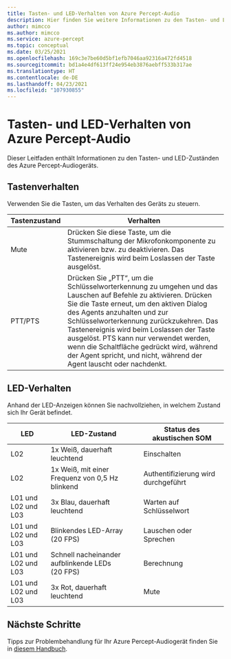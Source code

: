 ```yaml
---
title: Tasten- und LED-Verhalten von Azure Percept-Audio
description: Hier finden Sie weitere Informationen zu den Tasten- und LED-Zuständen von Azure Percept-Audio.
author: mimcco
ms.author: mimcco
ms.service: azure-percept
ms.topic: conceptual
ms.date: 03/25/2021
ms.openlocfilehash: 169c3e7be60d5bf1efb7046aa92316a472fd4518
ms.sourcegitcommit: bd1a4e4df613ff24e954eb3876aebff533b317ae
ms.translationtype: HT
ms.contentlocale: de-DE
ms.lasthandoff: 04/23/2021
ms.locfileid: "107930855"
---
```

# <a name="azure-percept-audio-button-and-led-behavior"></a>Tasten- und LED-Verhalten von Azure Percept-Audio

Dieser Leitfaden enthält Informationen zu den Tasten- und LED-Zuständen des Azure Percept-Audiogeräts.

## <a name="button-behavior"></a>Tastenverhalten

Verwenden Sie die Tasten, um das Verhalten des Geräts zu steuern.

|Tastenzustand|Verhalten|
|------------|----------|
|Mute|Drücken Sie diese Taste, um die Stummschaltung der Mikrofonkomponente zu aktivieren bzw. zu deaktivieren. Das Tastenereignis wird beim Loslassen der Taste ausgelöst.|
|PTT/PTS|Drücken Sie „PTT“, um die Schlüsselworterkennung zu umgehen und das Lauschen auf Befehle zu aktivieren. Drücken Sie die Taste erneut, um den aktiven Dialog des Agents anzuhalten und zur Schlüsselworterkennung zurückzukehren. Das Tastenereignis wird beim Loslassen der Taste ausgelöst. PTS kann nur verwendet werden, wenn die Schaltfläche gedrückt wird, während der Agent spricht, und nicht, während der Agent lauscht oder nachdenkt.|

## <a name="led-behavior"></a>LED-Verhalten

Anhand der LED-Anzeigen können Sie nachvollziehen, in welchem Zustand sich Ihr Gerät befindet.

|LED|LED-Zustand|Status des akustischen SOM|
|---|------------|----------------|
|L02|1x Weiß, dauerhaft leuchtend|Einschalten |
|L02|1x Weiß, mit einer Frequenz von 0,5 Hz blinkend|Authentifizierung wird durchgeführt |
|L01 und L02 und L03|3x Blau, dauerhaft leuchtend|Warten auf Schlüsselwort|
|L01 und L02 und L03|Blinkendes LED-Array (20 FPS) |Lauschen oder Sprechen|
|L01 und L02 und L03|Schnell nacheinander aufblinkende LEDs (20 FPS)|Berechnung|
|L01 und L02 und L03|3x Rot, dauerhaft leuchtend |Mute|

## <a name="next-steps"></a>Nächste Schritte

Tipps zur Problembehandlung für Ihr Azure Percept-Audiogerät finden Sie in [diesem Handbuch](./troubleshoot-audio-accessory-speech-module.md).